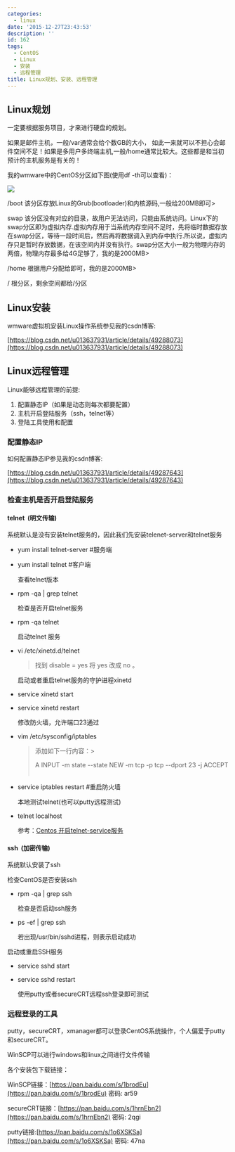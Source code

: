 ```yaml
---
categories:
  - linux
date: '2015-12-27T23:43:53'
description: ''
id: 162
tags:
  - CentOS
  - Linux
  - 安装
  - 远程管理
title: Linux规划、安装、远程管理
---
```




## Linux规划

一定要根据服务项目，才来进行硬盘的规划。

如果是邮件主机，一般/var通常会给个数GB的大小， 如此一来就可以不担心会邮件空间不足！如果是多用户多终端主机,一般/home通常比较大。这些都是和当初预计的主机服务是有关的！

<!--more-->

我的wmware中的CentOS分区如下图(使用df -th可以查看)：

![](https://flowsnow.oss-cn-shanghai.aliyuncs.com/history/Flowsnow%E6%9F%A5%E7%9C%8BLinux%E7%A3%81%E7%9B%98%E5%88%86%E5%8C%BA.jpg)

/boot 该分区存放Linux的Grub(bootloader)和内核源码,一般给200MB即可> 

swap 该分区没有对应的目录，故用户无法访问，只能由系统访问。Linux下的swap分区即为虚拟内存.虚拟内存用于当系统内存空间不足时，先将临时数据存放在swap分区，等待一段时间后，然后再将数据调入到内存中执行.所以说，虚拟内存只是暂时存放数据，在该空间内并没有执行。swap分区大小一般为物理内存的两倍，物理内存最多给4G足够了，我的是2000MB> 

/home 根据用户分配给即可，我的是2000MB> 

/ 根分区，剩余空间都给/分区

## Linux安装

wmware虚拟机安装Linux操作系统参见我的csdn博客:

[https://blog.csdn.net/u013637931/article/details/49288073](https://blog.csdn.net/u013637931/article/details/49288073)

## Linux远程管理

Linux能够远程管理的前提:

1. 配置静态IP（如果是动态则每次都要配置）
2. 主机开启登陆服务（ssh，telnet等）
3. 登陆工具使用和配置

### 配置静态IP

如何配置静态IP参见我的csdn博客:

[https://blog.csdn.net/u013637931/article/details/49287643](https://blog.csdn.net/u013637931/article/details/49287643)

### 检查主机是否开启登陆服务

#### telnet  (明文传输)

系统默认是没有安装telnet服务的，因此我们先安装telenet-server和telnet服务

* yum install telnet-server #服务端

* yum install telnet #客户端

  查看telnet版本

* rpm -qa | grep telnet

  检查是否开启telnet服务

* rpm -qa telnet

  启动telnet 服务

* vi /etc/xinetd.d/telnet

  > 找到 disable = yes 将 yes 改成 no 。

  启动或者重启telnet服务的守护进程xinetd

* service xinetd start

* service xinetd restart

  修改防火墙，允许端口23通过

* vim /etc/sysconfig/iptables

  > 添加如下一行内容：> 
  >
  > A INPUT -m state --state NEW -m tcp -p tcp --dport 23 -j ACCEPT
  > ​
* service iptables restart #重启防火墙

  本地测试telnet(也可以putty远程测试)

* telnet localhost

  参考：[Centos 开启telnet-service服务](https://www.cnblogs.com/xlmeng1988/archive/2012/04/24/telnet-server.html)

#### ssh  (加密传输)

系统默认安装了ssh

检查CentOS是否安装ssh

* rpm -qa | grep ssh

  检查是否启动ssh服务

* ps -ef | grep ssh

  若出现/usr/bin/sshd进程，则表示启动成功

启动或重启SSH服务

* service sshd start

* service sshd restart

  使用putty或者secureCRT远程ssh登录即可测试

### 远程登录的工具

putty，secureCRT，xmanager都可以登录CentOS系统操作，个人偏爱于putty和secureCRT。

WinSCP可以进行windows和linux之间进行文件传输

各个安装包下载链接：

WinSCP链接：[https://pan.baidu.com/s/1brodEu](https://pan.baidu.com/s/1brodEu) 密码: ar59

secureCRT链接：[https://pan.baidu.com/s/1hrnEbn2](https://pan.baidu.com/s/1hrnEbn2) 密码: 2qgi

putty链接:[https://pan.baidu.com/s/1o6XSKSa](https://pan.baidu.com/s/1o6XSKSa) 密码: 47na